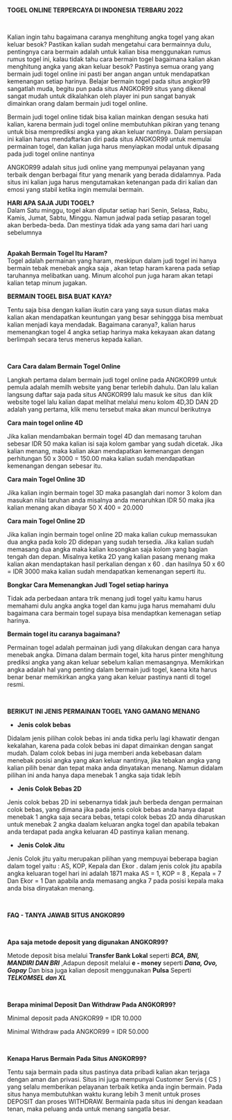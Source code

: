 <p><strong>TOGEL ONLINE TERPERCAYA DI INDONESIA TERBARU 2022 </strong></p>
<p>&nbsp;</p>
<p>Kalian ingin tahu bagaimana caranya menghitung angka togel yang akan keluar besok? Pastikan kalian sudah mengetahui cara bermainnya dulu, pentingnya cara bermain adalah untuk kalian bisa menggunakan rumus rumus togel ini, kalau tidak tahu cara bermain togel bagaimana kalian akan menghitung angka yang akan keluar besok? Pastinya semua orang yang bermain judi togel online ini pasti ber angan angan untuk mendapatkan kemenangan setiap harinya. Belajar bermain togel pada situs angkor99 sangatlah muda, begitu pun pada situs ANGKOR99 situs yang dikenal sangat mudah untuk dikalahkan oleh player ini pun sangat banyak dimainkan orang dalam bermain judi togel online.</p>
<p>Bermain judi togel online tidak bisa kalian mainkan dengan sesuka hati kalian, karena bermain judi togel online membutuhkan pikiran yang tenang untuk bisa memprediksi angka yang akan keluar nantinya. Dalam persiapan ini kalian harus mendaftarkan diri pada situs ANGKOR99 untuk memulai permainan togel, dan kalian juga harus menyiapkan modal untuk dipasang pada judi togel online nantinya</p>
<p>ANGKOR99 adalah situs judi online yang mempunyai pelayanan yang terbaik dengan berbagai fitur yang menarik yang berada didalamnya. Pada situs ini kalian juga harus mengutamakan ketenangan pada diri kalian dan emosi yang stabil ketika ingin memulai bermain.</p>
<p><strong>HARI APA SAJA JUDI TOGEL?</strong><br />Dalam Satu minggu, togel akan diputar setiap hari Senin, Selasa, Rabu, Kamis, Jumat, Sabtu, Minggu. Namun jadwal pada setiap pasaran togel akan berbeda-beda. Dan mestinya tidak ada yang sama dari hari uang sebelumnya</p>
<p><br /><strong>Apakah Bermain Togel Itu Haram</strong><strong>?</strong><br />Togel adalah permainan yang haram, meskipun dalam judi togel ini hanya bermain tebak menebak angka saja , akan tetap haram karena pada setiap taruhannya melibatkan uang. Minum alcohol pun juga haram akan tetapi kalian tetap minum jugakan.</p>
<p><strong>BERMAIN TOGEL BISA BUAT KAYA?</strong></p>
<p>Tentu saja bisa dengan kalian ikutin cara yang saya susun diatas maka kalian akan mendapatkan keuntungan yang besar sehinggga bisa membuat kalian menjadi kaya mendadak. Bagaimana caranya?, kalian harus memenangkan togel 4 angka setiap harinya maka kekayaan akan datang berlimpah secara terus menerus kepada kalian.</p>
<p>&nbsp;</p>
<p><strong>Cara Cara dalam Bermain Togel Online &nbsp;&nbsp;&nbsp;&nbsp;&nbsp;&nbsp;&nbsp; </strong></p>
<p>Langkah pertama dalam bermain judi togel online pada ANGKOR99 untuk pemula adalah memilh website yang benar terlebih dahulu. Dan lalu kalian langsung daftar saja pada situs ANGKOR99 lalu masuk ke situs&nbsp; dan klik website togel lalu kalian dapat melihat melalui menu kolom 4D,3D DAN 2D adalah yang pertama, klik menu tersebut maka akan muncul berikutnya</p>
<p><strong>Cara main togel online 4D</strong></p>
<p>Jika kalian mendambakan bermain togel 4D dan memasang taruhan sebesar IDR 50 maka kalian isi saja kolom gambar yang sudah dicetak. Jika kalian menang, maka kalian akan mendapatkan kemenangan dengan perhitungan 50 x 3000 = 150.00 maka kalian sudah mendapatkan kemenangan dengan sebesar itu.</p>
<p><strong>Cara main Togel Online 3D</strong></p>
<p>Jika kalian ingin bermain togel 3D maka pasanglah dari nomor 3 kolom dan masukan nilai taruhan anda misalnya anda menaruhkan IDR 50 maka jika kalian menang akan dibayar 50 X 400 = 20.000</p>
<p><strong>Cara main Togel Online 2D</strong></p>
<p>Jika kalian ingin bermain togel online 2D maka kalian cukup memassukan dua angka pada kolo 2D didepan yang sudah tersedia. Jika kalian sudah memasang dua angka maka kalian kosongkan saja kolom yang bagian tengah dan depan. Misalnya ketika 2D yang kalian pasang menang maka kalian akan mendaptakan hasil perkalian dengan x 60 . dan hasilnya 50 x 60 = IDR 3000 maka kalian sudah mendapatkan kemenangan seperti itu.</p>
<p><strong>Bongkar Cara Memenangkan JudI Togel setiap harinya</strong></p>
<p>Tidak ada perbedaan antara trik menang judi togel yaitu kamu harus memahami dulu angka angka togel dan kamu juga harus memahami dulu bagaimana cara bermain togel supaya bisa mendaptkan kemenagan setiap harinya.</p>
<p><strong>Bermain togel itu caranya bagaimana?</strong></p>
<p>Permainan togel adalah permainan judi yang dilakukan dengan cara hanya menebak angka. Dimana dalam bermain togel, kita harus pinter menghitung prediksi angka yang akan keluar sebelum kalian memasangnya. Memikirkan angka adalah hal yang penting dalam bermain judi togel, kaena kita harus benar benar memikirkan angka yang akan keluar pastinya nanti di togel resmi.</p>
<p>&nbsp;</p>
<p><strong>BERIKUT INI JENIS PERMAINAN TOGEL YANG GAMANG MENANG</strong></p>
<ul>
<li><strong>Jenis colok bebas</strong></li>
</ul>
<p>Didalam jenis pilihan colok bebas ini anda tidka perlu lagi khawatir dengan kekalahan, karena pada colok bebas ini dapat dimainkan dengan sangat mudah. Dalam colok bebas ini juga memberi anda kebebasan dalam menebak posisi angka yang akan keluar nantinya, jika tebakan angka yang kalian pilih benar dan tepat maka anda dinyatakan menang. Namun didalam pilihan ini anda hanya dapa menebak 1 angka saja tidak lebih</p>
<ul>
<li><strong>Jenis Colok Bebas 2D</strong></li>
</ul>
<p>Jenis colok bebas 2D ini sebenarnya tidak jauh berbeda dengan permainan colok bebas, yang dimana jika pada jenis colok bebas anda hanya dapat menebak 1 angka saja secara bebas, tetapi colok bebas 2D anda diharuskan untuk menebak 2 angka daalam keluaran angka togel dan apabila tebakan anda terdapat pada angka keluaran 4D pastinya kalian menang.</p>
<ul>
<li><strong>Jenis Colok Jitu</strong></li>
</ul>
<p>Jenis Colok jitu yaitu merupakan pilihan yang mempuyai beberapa bagian dalam togel yaitu : AS, KOP, Kepala dan Ekor . dalam jenis colok jitu apabila angka keluaran togel hari ini adalah 1871 maka AS = 1, KOP = 8 , Kepala = 7 Dan Ekor = 1 Dan apabila anda memasang angka 7 pada posisi kepala maka anda bisa dinyatakan menang.</p>
<p>&nbsp;</p>
<p><strong>FAQ - TANYA JAWAB SITUS ANGKOR99</strong></p>
<p>&nbsp;</p>
<p><strong>Apa saja metode deposit yang digunakan ANGKOR99?</strong></p>
<p>Metode deposit bisa melalui <strong>Transfer Bank Lokal</strong> seperti <strong><em>BCA, BNI, MANDIRI DAN BRI</em></strong> ,Adapun deposit melalui <strong>e - money</strong> seperti <strong><em>Dana, Ovo, Gopay</em></strong> Dan bisa juga kalian deposit menggunakan <strong>Pulsa</strong> Seperti <strong><em>TELKOMSEL dan XL</em></strong></p>
<p><strong>&nbsp;</strong></p>
<p><strong>Berapa minimal Deposit Dan Withdraw Pada ANGKOR99?</strong></p>
<p>Minimal deposit pada ANGKOR99 = IDR 10.000</p>
<p>Minimal Withdraw pada ANGKOR99 = IDR 50.000</p>
<p>&nbsp;</p>
<p><strong>Kenapa Harus Bermain Pada Situs ANGKOR99</strong><strong>?</strong></p>
<p>Tentu saja bermain pada situs pastinya data pribadi kalian akan terjaga dengan aman dan privasi. Situs ini juga mempunyai Customer Servis ( CS ) yang selalu memberikan pelayanan terbaik ketika anda ingin bermain. Pada situs hanya membutuhkan waktu kurang lebih 3 menit untuk proses DEPOSIT dan proses WITHDRAW. Bermainla pada situs ini dengan keadaan tenan, maka peluang anda untuk menang sangatla besar.</p>
<p>&nbsp;</p>
<p>&nbsp;</p>
<p>&nbsp;</p>
